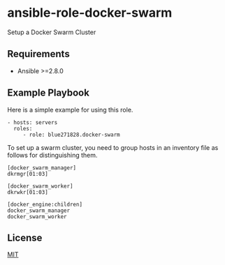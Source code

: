 ansible-role-docker-swarm
=========

Setup a Docker Swarm Cluster



Requirements
------------

- Ansible >=2.8.0



Example Playbook
----------------

Here is a simple example for using this role.



    - hosts: servers
      roles:
         - role: blue271828.docker-swarm



To set up a swarm cluster, you need to group hosts in an inventory file as follows for distinguishing them.

```
[docker_swarm_manager]
dkrmgr[01:03]

[docker_swarm_worker]
dkrwkr[01:03]

[docker_engine:children]
docker_swarm_manager
docker_swarm_worker
```



License
-------

[MIT](https://github.com/blue271828/ansible-role-docker-swarm/blob/master/LICENSE)


